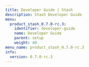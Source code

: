 ```yaml
---
title: Developer Guide | Stash
description: Stash Developer Guide
menu:
  product_stash_0.7.0-rc.3:
    identifier: developer-guide
    name: Developer Guide
    parent: setup
    weight: 40
menu_name: product_stash_0.7.0-rc.3
info:
  version: 0.7.0-rc.3
---
```


